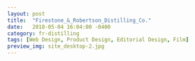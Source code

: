 ```yaml
---
layout: post
title:  "Firestone_&_Robertson_Distilling_Co."
date:   2018-05-04 16:04:00 -0400
category: fr-distilling
tags: [Web Design, Product Design, Editorial Design, Film]
preview_img: site_desktop-2.jpg
---
```

